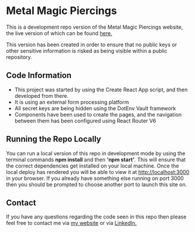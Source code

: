 # Metal Magic Piercings
This is a development repo version of the Metal Magic Piercings website, the live version of which can be found [here.](https://metalmagicpiercings.com/)

This version has been created in order to ensure that no public keys or other sensitive information is risked as being visible within a public repository. 

## Code Information

- This project was started by using the Create React App script, and then developed from there. 
- It is using an external form processing platform
- All secret keys are being hidden using the DotEnv Vault framework
- Components have been used to create the pages, and the navigation between them has been configured using React Router V6


## Running the Repo Locally

You can run a local version of this repo in development mode by using the terminal commands **npm install** and then **'npm start'**. This will ensure that the correct dependencies get installed on your local machine. Once the local deploy has rendered you will be able to view it at [http://localhost:3000](http://localhost:3000) in your browser. If you already have something else running on port 3000 then you should be prompted to choose another port to launch this site on. 

## Contact

If you have any questions regarding the code seen in this repo then please feel free to contact me via [my website](https://www.kodymcintosh.com/) or via [LinkedIn.](https://www.linkedin.com/in/kody-mcintosh/) 

